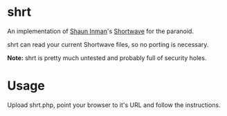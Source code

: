 # shrt
An implementation of [Shaun Inman](http://shauninman.com/)'s [Shortwave](http://shortwaveapp.com/) for the paranoid.

shrt can read your current Shortwave files, so no porting is necessary.

**Note:** shrt is pretty much untested and probably full of security holes.

# Usage
Upload shrt.php, point your browser to it's URL and follow the instructions.